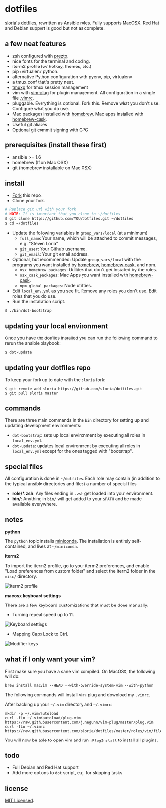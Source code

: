 dotfiles
========

[sloria's dotfiles](https://github.com/sloria/dotfiles-old), rewritten as Ansible roles. Fully supports MacOSX. Red Hat and Debian support is good but not as complete.

a few neat features
-------------------

- zsh configured with [prezto](https://github.com/sorin-ionescu/prezto).
- nice fonts for the terminal and coding.
- iterm2 profile (w/ hotkey, themes, etc.)
- pip+virtualenv python.
- alternative Python configuration with pyenv, pip, virtualenv
- a tmux.conf that's pretty neat.
- [tmuxp](https://tmuxp.git-pull.com/en/latest/) for tmux session management
- vim with [vim-plug](https://github.com/junegunn/vim-plug) for plugin management. All configuration in a single file [.vimrc](https://github.com/sloria/dotfiles/blob/master/roles/vim/files/vimrc).
- pluggable. Everything is optional. Fork this. Remove what you don't use. Configure what you do use.
- Mac packages installed with [homebrew][]. Mac apps installed with [homebrew-cask][].
- Useful git aliases
- Optional git commit signing with GPG

prerequisites (install these first)
-----------------------------------

- ansible >= 1.6
- homebrew (If on Mac OSX)
- git (homebrew installable on Mac OSX)

install
-------

- [Fork](https://github.com/sloria/dotfiles/fork) this repo.
- Clone your fork.

```bash
# Replace git url with your fork
# NOTE: It is important that you clone to ~/dotfiles
$ git clone https://github.com/YOU/dotfiles.git ~/dotfiles
$ cd ~/dotfiles
```

- Update the following variables in `group_vars/local` (at a minimum)
    - `full_name`: Your name, which will be attached to commit messages, e.g. "Steven Loria"
    - `git_user`: Your Github username.
    - `git_email`: Your git email address.
- Optional, but recommended: Update `group_vars/local` with the programs you want installed by [homebrew][], [homebrew-cask][], and npm.
    - `osx_homebrew_packages`:  Utilities that don't get installed by the roles.
    - `osx_cask_packages`: Mac Apps you want installed with [homebrew-cask][].
    - `npm_global_packages`: Node utilities.
- Edit `local_env.yml` as you see fit. Remove any roles you don't use. Edit roles that you do use.
- Run the installation script.

```bash
$ ./bin/dot-bootstrap
```

updating your local environment
-------------------------------

Once you have the dotfiles installed you can run the following command to rerun the ansible playbook:

```bash
$ dot-update
```

updating your dotfiles repo
---------------------------

To keep your fork up to date with the `sloria` fork:

```
$ git remote add sloria https://github.com/sloria/dotfiles.git
$ git pull sloria master
```

commands
--------

There are three main commands in the `bin` directory for setting up and updating development environments:

- `dot-bootstrap`: sets up local environment by executing all roles in `local_env.yml`.
- `dot-update`: updates local environment by executing all roles in `local_env.yml` except for the ones tagged with "bootstrap".

special files
-------------

All configuration is done in `~/dotfiles`. Each role may contain (in addition to the typical ansible directories and files) a number of special files

- **role/\*.zsh**: Any files ending in `.zsh` get loaded into your environment.
- **bin/**: Anything in `bin/` will get added to your `$PATH` and be made available everywhere.

notes
-----

**python**		

The `python` topic installs [miniconda](http://conda.pydata.org/miniconda.html). The installation is entirely self-contained, and lives at `~/miniconda`.		

**iterm2**

To import the iterm2 profile, go to your iterm2 preferences, and enable "Load preferences from custom folder" and select the iterm2 folder in the `misc/` directory.

![iterm2 profile](https://dl.dropboxusercontent.com/u/1693233/github/dotfiles-iterm2.png)

**macosx keyboard settings**

There are a few keyboard customizations that must be done manually:

- Turning repeat speed up to 11.

![Keyboard settings](https://dl.dropboxusercontent.com/u/1693233/github/dotfiles-mac-keys.png "Key repeat settings")


- Mapping Caps Lock to Ctrl.

![Modifier keys](https://dl.dropboxusercontent.com/u/1693233/github/dotfiles-mod-keys.png)

what if I only want your vim?
-----------------------------

First make sure you have a sane vim compiled. On MacOSX, the following will do:

```
brew install macvim --HEAD --with-override-system-vim --with-python
```

The following commands will install vim-plug and download my `.vimrc`.

After backing up your `~/.vim` directory and `~/.vimrc`:

```
mkdir -p ~/.vim/autoload
curl -fLo ~/.vim/autoload/plug.vim https://raw.githubusercontent.com/junegunn/vim-plug/master/plug.vim
curl -fLo ~/.vimrc https://raw.githubusercontent.com/sloria/dotfiles/master/roles/vim/files/vimrc
```

You will now be able to open vim and run `:PlugInstall` to install all plugins.

todo
----

- Full Debian and Red Hat support
- Add more options to `dot` script, e.g. for skipping tasks

[homebrew]: http://brew.sh/
[homebrew-cask]: https://github.com/caskroom/homebrew-cask


license
-------

[MIT Licensed](http://sloria.mit-license.org/).
